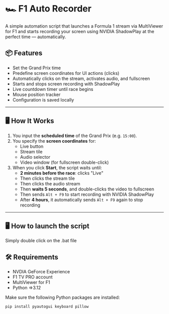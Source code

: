 # 🏎️ F1 Auto Recorder

A simple automation script that launches a Formula 1 stream via MultiViewer for F1 and starts recording your screen using NVIDIA ShadowPlay at the perfect time — automatically.

## 📦 Features

- Set the Grand Prix time
- Predefine screen coordinates for UI actions (clicks)
- Automatically clicks on the stream, activates audio, and fullscreen
- Starts and stops screen recording with ShadowPlay
- Live countdown timer until race begins
- Mouse position tracker
- Configuration is saved locally

---

## 🖥️ How It Works

1. You input the **scheduled time** of the Grand Prix (e.g. `15:00`).
2. You specify the **screen coordinates** for:
   - Live button
   - Stream tile
   - Audio selector
   - Video window (for fullscreen double-click)
3. When you click **Start**, the script waits until:
   - **2 minutes before the race**: clicks "Live"
   - Then clicks the stream tile
   - Then clicks the audio stream
   - Then **waits 5 seconds**, and double-clicks the video to fullscreen
   - Then sends `Alt + F9` to start recording with NVIDIA ShadowPlay
   - After **4 hours**, it automatically sends `Alt + F9` again to stop recording

---

## 🖥️ How to launch the script

Simply double click on the .bat file

## 🛠 Requirements

- NVDIA GeForce Experience
- F1 TV PRO account
- MultiViewer for F1
- Python =>3.12

Make sure the following Python packages are installed:

```bash
pip install pyautogui keyboard pillow
